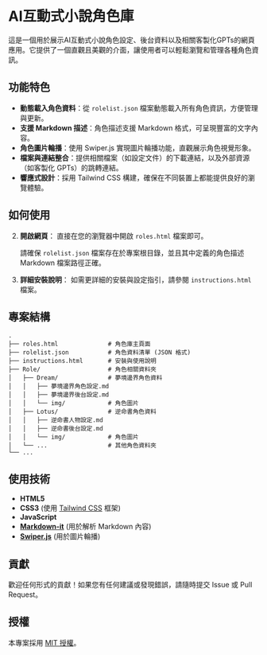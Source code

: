 # AI互動式小說角色庫

這是一個用於展示AI互動式小說角色設定、後台資料以及相關客製化GPTs的網頁應用。它提供了一個直觀且美觀的介面，讓使用者可以輕鬆瀏覽和管理各種角色資訊。

## 功能特色

*   **動態載入角色資料**：從 `rolelist.json` 檔案動態載入所有角色資訊，方便管理與更新。
*   **支援 Markdown 描述**：角色描述支援 Markdown 格式，可呈現豐富的文字內容。
*   **角色圖片輪播**：使用 Swiper.js 實現圖片輪播功能，直觀展示角色視覺形象。
*   **檔案與連結整合**：提供相關檔案（如設定文件）的下載連結，以及外部資源（如客製化 GPTs）的跳轉連結。
*   **響應式設計**：採用 Tailwind CSS 構建，確保在不同裝置上都能提供良好的瀏覽體驗。

## 如何使用


2.  **開啟網頁**：
    直接在您的瀏覽器中開啟 `roles.html` 檔案即可。

    請確保 `rolelist.json` 檔案存在於專案根目錄，並且其中定義的角色描述 Markdown 檔案路徑正確。

3.  **詳細安裝說明**：
    如需更詳細的安裝與設定指引，請參閱 `instructions.html` 檔案。

## 專案結構

```
.
├── roles.html              # 角色庫主頁面
├── rolelist.json           # 角色資料清單 (JSON 格式)
├── instructions.html       # 安裝與使用說明
├── Role/                   # 角色相關資料夾
│   ├── Dream/              # 夢境邊界角色資料
│   │   ├── 夢境邊界角色設定.md
│   │   ├── 夢境邊界後台設定.md
│   │   └── img/            # 角色圖片
│   ├── Lotus/              # 逆命書角色資料
│   │   ├── 逆命書人物設定.md
│   │   ├── 逆命書後台設定.md
│   │   └── img/            # 角色圖片
│   └── ...                 # 其他角色資料夾
└── ...
```

## 使用技術

*   **HTML5**
*   **CSS3** (使用 [Tailwind CSS](https://tailwindcss.com/) 框架)
*   **JavaScript**
*   [**Markdown-it**](https://github.com/markdown-it/markdown-it) (用於解析 Markdown 內容)
*   [**Swiper.js**](https://swiperjs.com/) (用於圖片輪播)

## 貢獻

歡迎任何形式的貢獻！如果您有任何建議或發現錯誤，請隨時提交 Issue 或 Pull Request。

## 授權

本專案採用 [MIT 授權](LICENSE)。